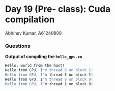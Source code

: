 # Day 19 (Pre- class): Cuda compilation

Abhinav Kumar, A61240809

### Questions

**Output of compiling the `hello_gpu.cu`**

```bash
Hello, world from the host!
Hello from GPU, I'm thread 0 on block 1!
Hello from GPU, I'm thread 1 on block 1!
Hello from GPU, I'm thread 0 on block 0!
Hello from GPU, I'm thread 1 on block 0!
```
